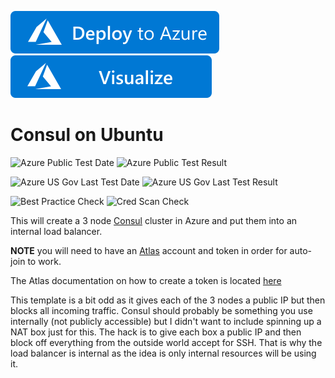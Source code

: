 [![Deploy To Azure](https://raw.githubusercontent.com/Azure/azure-quickstart-templates/master/1-CONTRIBUTION-GUIDE/images/deploytoazure.svg?sanitize=true)](https://portal.azure.com/#create/Microsoft.Template/uri/https%3A%2F%2Fraw.githubusercontent.com%2FAzure%2Fazure-quickstart-templates%2Fmaster%2Fapplication-workloads%2Fconsul%2Fconsul-on-ubuntu%2Fazuredeploy.json)  [![Visualize](https://raw.githubusercontent.com/Azure/azure-quickstart-templates/master/1-CONTRIBUTION-GUIDE/images/visualizebutton.svg?sanitize=true)](http://armviz.io/#/?load=https%3A%2F%2Fraw.githubusercontent.com%2FAzure%2Fazure-quickstart-templates%2Fmaster%2Fapplication-workloads%2Fconsul%2Fconsul-on-ubuntu%2Fazuredeploy.json)

  

# Consul on Ubuntu

![Azure Public Test Date](https://azurequickstartsservice.blob.core.windows.net/badges/application-workloads/consul/consul-on-ubuntu/PublicLastTestDate.svg)
![Azure Public Test Result](https://azurequickstartsservice.blob.core.windows.net/badges/application-workloads/consul/consul-on-ubuntu/PublicDeployment.svg)

![Azure US Gov Last Test Date](https://azurequickstartsservice.blob.core.windows.net/badges/application-workloads/consul/consul-on-ubuntu/FairfaxLastTestDate.svg)
![Azure US Gov Last Test Result](https://azurequickstartsservice.blob.core.windows.net/badges/application-workloads/consul/consul-on-ubuntu/FairfaxDeployment.svg)

![Best Practice Check](https://azurequickstartsservice.blob.core.windows.net/badges/application-workloads/consul/consul-on-ubuntu/BestPracticeResult.svg)
![Cred Scan Check](https://azurequickstartsservice.blob.core.windows.net/badges/application-workloads/consul/consul-on-ubuntu/CredScanResult.svg)

This will create a 3 node [Consul](https://www.consul.io/) cluster in Azure and put them into an internal load balancer.

**NOTE** you will need to have an [Atlas](https://atlas.hashicorp.com/) account and token in order for auto-join to work.

The Atlas documentation on how to create a token is located [here](https://atlas.hashicorp.com/help/user-accounts/authentication)

This template is a bit odd as it gives each of the 3 nodes a public IP but then blocks all incoming traffic. Consul should probably be something 
you use internally (not publicly accessible) but I didn't want to include spinning up a NAT box just for this. The hack is to give each box 
a public IP and then block off everything from the outside world accept for SSH. That is why the load balancer is internal as the idea is only internal 
resources will be using it.





